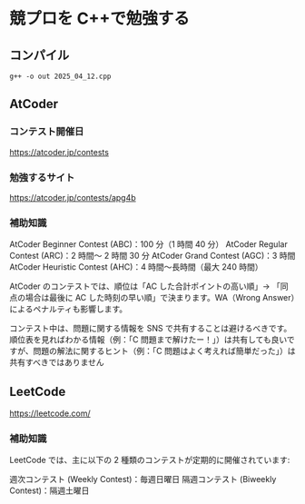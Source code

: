 # 競プロを C++で勉強する

## コンパイル

`g++ -o out 2025_04_12.cpp`

## AtCoder

### コンテスト開催日

https://atcoder.jp/contests

### 勉強するサイト

https://atcoder.jp/contests/apg4b

### 補助知識

AtCoder Beginner Contest (ABC)：100 分（1 時間 40 分）
AtCoder Regular Contest (ARC)：2 時間～ 2 時間 30 分
AtCoder Grand Contest (AGC)：3 時間
AtCoder Heuristic Contest (AHC)：4 時間～長時間（最大 240 時間）

AtCoder のコンテストでは、順位は「AC した合計ポイントの高い順」-> 「同点の場合は最後に AC した時刻の早い順」で決まります。WA（Wrong Answer）によるペナルティも影響します。

コンテスト中は、問題に関する情報を SNS で共有することは避けるべきです。順位表を見ればわかる情報（例：「C 問題まで解けたー！」）は共有しても良いですが、問題の解法に関するヒント（例：「C 問題はよく考えれば簡単だった」）は共有すべきではありません

## LeetCode

https://leetcode.com/

### 補助知識

LeetCode では、主に以下の 2 種類のコンテストが定期的に開催されています:

週次コンテスト (Weekly Contest)：毎週日曜日
隔週コンテスト (Biweekly Contest)：隔週土曜日
